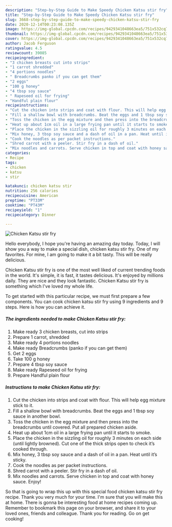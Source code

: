 ```yaml
---
description: "Step-by-Step Guide to Make Speedy Chicken Katsu stir fry"
title: "Step-by-Step Guide to Make Speedy Chicken Katsu stir fry"
slug: 3668-step-by-step-guide-to-make-speedy-chicken-katsu-stir-fry
date: 2020-12-14T00:23:08.135Z
image: https://img-global.cpcdn.com/recipes/9429341048663ea5/751x532cq70/chicken-katsu-stir-fry-recipe-main-photo.jpg
thumbnail: https://img-global.cpcdn.com/recipes/9429341048663ea5/751x532cq70/chicken-katsu-stir-fry-recipe-main-photo.jpg
cover: https://img-global.cpcdn.com/recipes/9429341048663ea5/751x532cq70/chicken-katsu-stir-fry-recipe-main-photo.jpg
author: Jacob Ferguson
ratingvalue: 4.5
reviewcount: 39085
recipeingredient:
- "3 chicken breasts cut into strips"
- "1 carrot shredded"
- "4 portions noodles"
- " Breadcrumbs panko if you can get them"
- "2 eggs"
- "100 g honey"
- "4 tbsp soy sauce"
- " Rapeseed oil for frying"
- "Handful plain flour"
recipeinstructions:
- "Cut the chicken into strips and coat with flour. This will help egg mixture stick to it."
- "Fill a shallow bowl with breadcrumbs. Beat the eggs and 1 tbsp soy sauce in another bowl."
- "Toss the chicken in the egg mixture and then press into the breadcrumbs until covered. Put all prepared chicken aside."
- "Heat up about 1cm oil in a large frying pan until it starts to smoke."
- "Place the chicken in the sizzling oil for roughly 3 minutes on each side (until lightly browned). Cut one of the thick strips open to check it’s cooked through."
- "Mix honey, 3 tbsp soy sauce and a dash of oil in a pan. Heat until it’s sticky."
- "Cook the noodles as per packet instructions."
- "Shred carrot with a peeler. Stir fry in a dash of oil."
- "Mix noodles and carrots. Serve chicken in top and coat with honey sauce. Enjoy!"
categories:
- Recipe
tags:
- chicken
- katsu
- stir

katakunci: chicken katsu stir 
nutrition: 256 calories
recipecuisine: American
preptime: "PT33M"
cooktime: "PT43M"
recipeyield: "1"
recipecategory: Dinner

---
```



![Chicken Katsu stir fry](https://img-global.cpcdn.com/recipes/9429341048663ea5/751x532cq70/chicken-katsu-stir-fry-recipe-main-photo.jpg)

Hello everybody, I hope you're having an amazing day today. Today, I will show you a way to make a special dish, chicken katsu stir fry. One of my favorites. For mine, I am going to make it a bit tasty. This will be really delicious.

Chicken Katsu stir fry is one of the most well liked of current trending foods in the world. It's simple, it is fast, it tastes delicious. It's enjoyed by millions daily. They are nice and they look fantastic. Chicken Katsu stir fry is something which I've loved my whole life.




To get started with this particular recipe, we must first prepare a few components. You can cook chicken katsu stir fry using 9 ingredients and 9 steps. Here is how you can achieve it.

<!--inarticleads1-->

##### The ingredients needed to make Chicken Katsu stir fry:

1. Make ready 3 chicken breasts, cut into strips
1. Prepare 1 carrot, shredded
1. Make ready 4 portions noodles
1. Make ready  Breadcrumbs (panko if you can get them)
1. Get 2 eggs
1. Take 100 g honey
1. Prepare 4 tbsp soy sauce
1. Make ready  Rapeseed oil for frying
1. Prepare Handful plain flour




<!--inarticleads2-->

##### Instructions to make Chicken Katsu stir fry:

1. Cut the chicken into strips and coat with flour. This will help egg mixture stick to it.
1. Fill a shallow bowl with breadcrumbs. Beat the eggs and 1 tbsp soy sauce in another bowl.
1. Toss the chicken in the egg mixture and then press into the breadcrumbs until covered. Put all prepared chicken aside.
1. Heat up about 1cm oil in a large frying pan until it starts to smoke.
1. Place the chicken in the sizzling oil for roughly 3 minutes on each side (until lightly browned). Cut one of the thick strips open to check it’s cooked through.
1. Mix honey, 3 tbsp soy sauce and a dash of oil in a pan. Heat until it’s sticky.
1. Cook the noodles as per packet instructions.
1. Shred carrot with a peeler. Stir fry in a dash of oil.
1. Mix noodles and carrots. Serve chicken in top and coat with honey sauce. Enjoy!




So that is going to wrap this up with this special food chicken katsu stir fry recipe. Thank you very much for your time. I'm sure that you will make this at home. There is gonna be interesting food at home recipes coming up. Remember to bookmark this page on your browser, and share it to your loved ones, friends and colleague. Thank you for reading. Go on get cooking!

